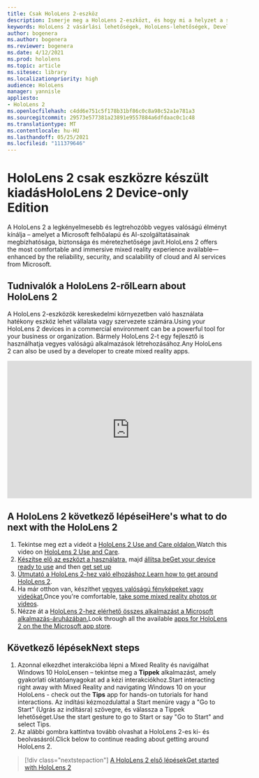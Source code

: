 ```yaml
---
title: Csak HoloLens 2-eszköz
description: Ismerje meg a HoloLens 2-eszközt, és hogy mi a helyzet a saját eszközök leszerzése után.
keywords: HoloLens 2 vásárlási lehetőségek, HoloLens-lehetőségek, Developer Edition
author: bogenera
ms.author: bogenera
ms.reviewer: bogenera
ms.date: 4/12/2021
ms.prod: hololens
ms.topic: article
ms.sitesec: library
ms.localizationpriority: high
audience: HoloLens
manager: yannisle
appliesto:
- HoloLens 2
ms.openlocfilehash: c4dd6e751c5f178b31bf86c0c8a98c52a1e781a3
ms.sourcegitcommit: 29573e577381a23891e9557884a6dfdaac0c1c48
ms.translationtype: MT
ms.contentlocale: hu-HU
ms.lasthandoff: 05/25/2021
ms.locfileid: "111379646"
---
```

# <a name="hololens-2-device-only-edition"></a><span data-ttu-id="78074-104">HoloLens 2 csak eszközre készült kiadás</span><span class="sxs-lookup"><span data-stu-id="78074-104">HoloLens 2 Device-only Edition</span></span>

<span data-ttu-id="78074-105">A HoloLens 2 a legkényelmesebb és legtrehozóbb vegyes valóságú élményt kínálja – amelyet a Microsoft felhőalapú és AI-szolgáltatásainak megbízhatósága, biztonsága és méretezhetősége javít.</span><span class="sxs-lookup"><span data-stu-id="78074-105">HoloLens 2 offers the most comfortable and immersive mixed reality experience available—enhanced by the reliability, security, and scalability of cloud and AI services from Microsoft.</span></span>

## <a name="learn-about-hololens-2"></a><span data-ttu-id="78074-106">Tudnivalók a HoloLens 2-ről</span><span class="sxs-lookup"><span data-stu-id="78074-106">Learn about HoloLens 2</span></span>
<span data-ttu-id="78074-107">A HoloLens 2-eszközök kereskedelmi környezetben való használata hatékony eszköz lehet vállalata vagy szervezete számára.</span><span class="sxs-lookup"><span data-stu-id="78074-107">Using your HoloLens 2 devices in a commercial environment can be a powerful tool for your business or organization.</span></span> <span data-ttu-id="78074-108">Bármely HoloLens 2-t egy fejlesztő is használhatja vegyes valóságú alkalmazások létrehozásához.</span><span class="sxs-lookup"><span data-stu-id="78074-108">Any HoloLens 2 can also be used by a developer to create mixed reality apps.</span></span>

<iframe width="560" height="315" src="https://www.youtube.com/embed/XwOnHqiNAeU" frameborder="0" allow="accelerometer; autoplay; clipboard-write; encrypted-media; gyroscope; picture-in-picture" allowfullscreen></iframe>

## <a name="heres-what-to-do-next-with-the-hololens-2"></a><span data-ttu-id="78074-109">A HoloLens 2 következő lépései</span><span class="sxs-lookup"><span data-stu-id="78074-109">Here's what to do next with the HoloLens 2</span></span>

1. <span data-ttu-id="78074-110">Tekintse meg ezt a videót a [HoloLens 2 Use and Care oldalon.](https://docs.microsoft.com/hololens/hololens2-maintenance##HoloLens-2-Use-and-Care)</span><span class="sxs-lookup"><span data-stu-id="78074-110">Watch this video on [HoloLens 2 Use and Care](https://docs.microsoft.com/hololens/hololens2-maintenance##HoloLens-2-Use-and-Care).</span></span>
1. <span data-ttu-id="78074-111">[Készítse elő az eszközt a használatra,](https://docs.microsoft.com/hololens/hololens2-setup) majd [állítsa be](https://docs.microsoft.com/hololens/hololens2-start)</span><span class="sxs-lookup"><span data-stu-id="78074-111">[Get your device ready to use](https://docs.microsoft.com/hololens/hololens2-setup) and then [get set up](https://docs.microsoft.com/hololens/hololens2-start)</span></span>
1. <span data-ttu-id="78074-112">[Útmutató a HoloLens 2-hez való elhozáshoz.](https://docs.microsoft.com/hololens/holographic-home)</span><span class="sxs-lookup"><span data-stu-id="78074-112">[Learn how to get around HoloLens 2](https://docs.microsoft.com/hololens/holographic-home).</span></span>
1. <span data-ttu-id="78074-113">Ha már otthon van, készíthet [vegyes valóságú fényképeket vagy videókat.](https://docs.microsoft.com/hololens/holographic-photos-and-videos)</span><span class="sxs-lookup"><span data-stu-id="78074-113">Once you're comfortable, [take some mixed reality photos or videos](https://docs.microsoft.com/hololens/holographic-photos-and-videos).</span></span>
1. <span data-ttu-id="78074-114">Nézze át a [HoloLens 2-hez elérhető összes alkalmazást a Microsoft alkalmazás-áruházában.](https://docs.microsoft.com/hololens/holographic-store-apps)</span><span class="sxs-lookup"><span data-stu-id="78074-114">Look through all the available [apps for HoloLens 2 on the the Microsoft app store](https://docs.microsoft.com/hololens/holographic-store-apps).</span></span>

## <a name="next-steps"></a><span data-ttu-id="78074-115">Következő lépések</span><span class="sxs-lookup"><span data-stu-id="78074-115">Next steps</span></span>

1. <span data-ttu-id="78074-116">Azonnal elkezdhet interakcióba lépni a Mixed Reality és navigálhat Windows 10 HoloLensen – tekintse meg a **Tippek** alkalmazást, amely gyakorlati oktatóanyagokat ad a kézi interakciókhoz.</span><span class="sxs-lookup"><span data-stu-id="78074-116">Start interacting right away with Mixed Reality and navigating Windows 10 on your HoloLens - check out the **Tips** app for hands-on tutorials for hand interactions.</span></span> <span data-ttu-id="78074-117">Az indítási kézmozdulattal a Start menüre vagy a "Go to Start" (Ugrás az indításra) szövegre, és válassza a Tippek lehetőséget.</span><span class="sxs-lookup"><span data-stu-id="78074-117">Use the start gesture to go to Start or say "Go to Start" and select Tips.</span></span>
1. <span data-ttu-id="78074-118">Az alábbi gombra kattintva tovább olvashat a HoloLens 2-es ki- és beolvasásról.</span><span class="sxs-lookup"><span data-stu-id="78074-118">Click below to continue reading about getting around HoloLens 2.</span></span>

> [!div class="nextstepaction"]
> [<span data-ttu-id="78074-119">A HoloLens 2 első lépések</span><span class="sxs-lookup"><span data-stu-id="78074-119">Get started with HoloLens 2</span></span>](hololens2-basic-usage.md)